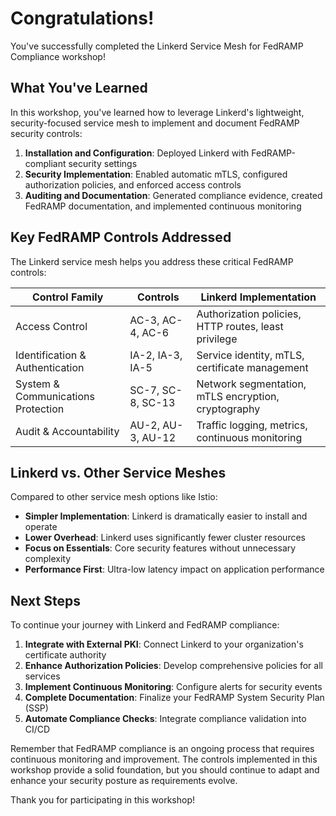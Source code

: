 # Congratulations!

You've successfully completed the Linkerd Service Mesh for FedRAMP Compliance workshop!

## What You've Learned

In this workshop, you've learned how to leverage Linkerd's lightweight, security-focused service mesh to implement and document FedRAMP security controls:

1. **Installation and Configuration**: Deployed Linkerd with FedRAMP-compliant security settings
2. **Security Implementation**: Enabled automatic mTLS, configured authorization policies, and enforced access controls
3. **Auditing and Documentation**: Generated compliance evidence, created FedRAMP documentation, and implemented continuous monitoring

## Key FedRAMP Controls Addressed

The Linkerd service mesh helps you address these critical FedRAMP controls:

| Control Family | Controls | Linkerd Implementation |
|----------------|----------|------------------------|
| Access Control | AC-3, AC-4, AC-6 | Authorization policies, HTTP routes, least privilege |
| Identification & Authentication | IA-2, IA-3, IA-5 | Service identity, mTLS, certificate management |
| System & Communications Protection | SC-7, SC-8, SC-13 | Network segmentation, mTLS encryption, cryptography |
| Audit & Accountability | AU-2, AU-3, AU-12 | Traffic logging, metrics, continuous monitoring |

## Linkerd vs. Other Service Meshes

Compared to other service mesh options like Istio:

- **Simpler Implementation**: Linkerd is dramatically easier to install and operate
- **Lower Overhead**: Linkerd uses significantly fewer cluster resources
- **Focus on Essentials**: Core security features without unnecessary complexity
- **Performance First**: Ultra-low latency impact on application performance

## Next Steps

To continue your journey with Linkerd and FedRAMP compliance:

1. **Integrate with External PKI**: Connect Linkerd to your organization's certificate authority
2. **Enhance Authorization Policies**: Develop comprehensive policies for all services
3. **Implement Continuous Monitoring**: Configure alerts for security events
4. **Complete Documentation**: Finalize your FedRAMP System Security Plan (SSP)
5. **Automate Compliance Checks**: Integrate compliance validation into CI/CD

Remember that FedRAMP compliance is an ongoing process that requires continuous monitoring and improvement. The controls implemented in this workshop provide a solid foundation, but you should continue to adapt and enhance your security posture as requirements evolve.

Thank you for participating in this workshop!